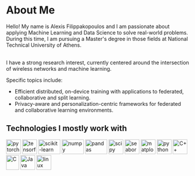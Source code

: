 
<h1>About Me</h1>
Hello! My name is Alexis Filippakopoulos and I am passionate about applying Machine Learning and Data Science to solve real-world problems. During this time, I am pursuing a Master's degree in those fields at National Technical University of Athens.<br><br>

I have a strong research interest, currently centered around the intersection of wireless networks and machine learning. 

Specific topics include:

<ul>
  <li>Efficient distributed, on-device training with applications to federated, collaborative and split learning.</li>
  <li>Privacy-aware and personalization-centric frameworks for federated and collaborative learning environments.</li>
</ul>

<h2>Technologies I mostly work with</h2>

<p align="left"> 
  <img src="https://www.vectorlogo.zone/logos/pytorch/pytorch-icon.svg" alt="pytorch" width="40" height="40"/>
  <img src="https://www.vectorlogo.zone/logos/tensorflow/tensorflow-icon.svg" alt="tensorflow" width="40" height="40"/> 
  <img src="https://upload.wikimedia.org/wikipedia/commons/thumb/0/05/Scikit_learn_logo_small.svg/640px-Scikit_learn_logo_small.svg.png" alt="scikit-learn" width="60" height="40"/> 
  <img src="https://upload.wikimedia.org/wikipedia/commons/3/31/NumPy_logo_2020.svg" alt="numpy" width="60" height="40"/> 
  <img src="https://upload.wikimedia.org/wikipedia/commons/thumb/e/ed/Pandas_logo.svg/512px-Pandas_logo.svg.png?20200209204934" alt="pandas" width="60" height="40"/> 
  <img src="https://upload.wikimedia.org/wikipedia/commons/thumb/b/b2/SCIPY_2.svg/512px-SCIPY_2.svg.png?20200904111722" alt="scipy" width="40" height="40"/> 
  <img src="https://seaborn.pydata.org/_images/logo-mark-lightbg.svg" alt="seaborn" width="40" height="40"/> 
  <img src="https://matplotlib.org/stable/_images/sphx_glr_logos2_001.png" alt="matplotlib" width="40" height="40"/> 
  <img src="https://www.svgrepo.com/show/452091/python.svg" alt="python" width="40" height="40"/>
  <img src="https://www.svgrepo.com/show/373528/cpp3.svg" alt="C++" width="40" height="40"/>
  <img src="https://upload.wikimedia.org/wikipedia/commons/thumb/1/18/C_Programming_Language.svg/380px-C_Programming_Language.svg.png?20201031132917" alt="C" width="35" height="40"/>
  <img src="https://www.svgrepo.com/show/452234/java.svg" alt="Java" width="40" height="40"/>
  <img src="https://www.svgrepo.com/show/448236/linux.svg" alt="linux" width="40" height="40"/>
</p>



